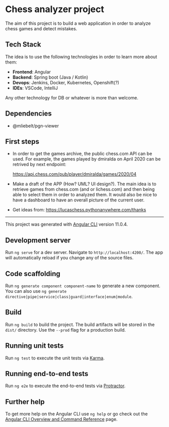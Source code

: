 # Chess analyzer project
The aim of this project is to build a web application in order to analyze chess games and detect mistakes.

## Tech Stack
The idea is to use the following technologies in order to learn more about them:
- **Frontend**: Angular
- **Backend**: Spring boot (Java / Kotlin)
- **Devops**: Jenkins, Docker, Kubernetes, Openshift(?)
- **IDEs**: VSCode, IntelliJ

Any other technology for DB or whatever is more than welcome.

## Dependencies
- @mliebelt/pgn-viewer

## First steps

- In order to get the games archive, the public chess.com API can be used. For example, the games played by dmiralda on April 2020 can be retrived by next endpoint:

    https://api.chess.com/pub/player/dmiralda/games/2020/04

- Make a draft of the APP (How? UML? UI design?). The main idea is to retrieve games from chess.com (and or lichess.com) and then being able to select them in order to analyzed them. It would also be nice to have a dashboard to have an overall picture of the current user.

- Get ideas from:
    https://lucaschess.pythonanywhere.com/thanks

---

This project was generated with [Angular CLI](https://github.com/angular/angular-cli) version 11.0.4.

## Development server

Run `ng serve` for a dev server. Navigate to `http://localhost:4200/`. The app will automatically reload if you change any of the source files.

## Code scaffolding

Run `ng generate component component-name` to generate a new component. You can also use `ng generate directive|pipe|service|class|guard|interface|enum|module`.

## Build

Run `ng build` to build the project. The build artifacts will be stored in the `dist/` directory. Use the `--prod` flag for a production build.

## Running unit tests

Run `ng test` to execute the unit tests via [Karma](https://karma-runner.github.io).

## Running end-to-end tests

Run `ng e2e` to execute the end-to-end tests via [Protractor](http://www.protractortest.org/).

## Further help

To get more help on the Angular CLI use `ng help` or go check out the [Angular CLI Overview and Command Reference](https://angular.io/cli) page.

